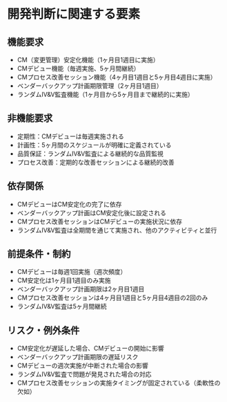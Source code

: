 # 開発判断に関連する要素

## 機能要求
- CM（変更管理）安定化機能（1ヶ月目1週目に実施）
- CMデビュー機能（毎週実施、5ヶ月間継続）
- CMプロセス改善セッション機能（4ヶ月目1週目と5ヶ月目4週目に実施）
- ベンダーバックアップ計画期限管理（2ヶ月目1週目）
- ランダムIV&V監査機能（1ヶ月目から5ヶ月目まで継続的に実施）

## 非機能要求
- 定期性：CMデビューは毎週実施される
- 計画性：5ヶ月間のスケジュールが明確に定義されている
- 品質保証：ランダムIV&V監査による継続的な品質監視
- プロセス改善：定期的な改善セッションによる継続的改善

## 依存関係
- CMデビューはCM安定化の完了に依存
- ベンダーバックアップ計画はCM安定化後に設定される
- CMプロセス改善セッションはCMデビューの実施状況に依存
- ランダムIV&V監査は全期間を通じて実施され、他のアクティビティと並行

## 前提条件・制約
- CMデビューは毎週1回実施（週次頻度）
- CM安定化は1ヶ月目1週目のみ実施
- ベンダーバックアップ計画期限は2ヶ月目1週目
- CMプロセス改善セッションは4ヶ月目1週目と5ヶ月目4週目の2回のみ
- ランダムIV&V監査は5ヶ月間継続

## リスク・例外条件
- CM安定化が遅延した場合、CMデビューの開始に影響
- ベンダーバックアップ計画期限の遅延リスク
- CMデビューの週次実施が中断された場合の影響
- ランダムIV&V監査で問題が発見された場合の対応
- CMプロセス改善セッションの実施タイミングが固定されている（柔軟性の欠如）
